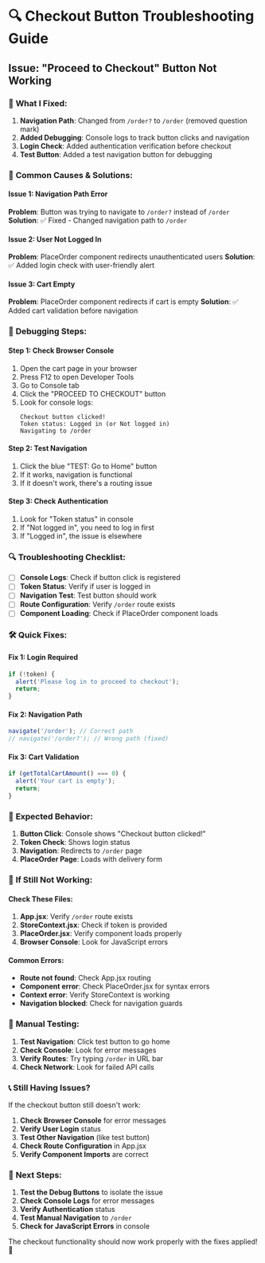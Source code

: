 # 🔍 Checkout Button Troubleshooting Guide

## Issue: "Proceed to Checkout" Button Not Working

### 🔧 **What I Fixed:**

1. **Navigation Path**: Changed from `/order?` to `/order` (removed question mark)
2. **Added Debugging**: Console logs to track button clicks and navigation
3. **Login Check**: Added authentication verification before checkout
4. **Test Button**: Added a test navigation button for debugging

### 🚨 **Common Causes & Solutions:**

#### Issue 1: Navigation Path Error
**Problem**: Button was trying to navigate to `/order?` instead of `/order`
**Solution**: ✅ Fixed - Changed navigation path to `/order`

#### Issue 2: User Not Logged In
**Problem**: PlaceOrder component redirects unauthenticated users
**Solution**: ✅ Added login check with user-friendly alert

#### Issue 3: Cart Empty
**Problem**: PlaceOrder component redirects if cart is empty
**Solution**: ✅ Added cart validation before navigation

### 🧪 **Debugging Steps:**

#### Step 1: Check Browser Console
1. Open the cart page in your browser
2. Press F12 to open Developer Tools
3. Go to Console tab
4. Click the "PROCEED TO CHECKOUT" button
5. Look for console logs:
   ```
   Checkout button clicked!
   Token status: Logged in (or Not logged in)
   Navigating to /order
   ```

#### Step 2: Test Navigation
1. Click the blue "TEST: Go to Home" button
2. If it works, navigation is functional
3. If it doesn't work, there's a routing issue

#### Step 3: Check Authentication
1. Look for "Token status" in console
2. If "Not logged in", you need to log in first
3. If "Logged in", the issue is elsewhere

### 🔍 **Troubleshooting Checklist:**

- [ ] **Console Logs**: Check if button click is registered
- [ ] **Token Status**: Verify if user is logged in
- [ ] **Navigation Test**: Test button should work
- [ ] **Route Configuration**: Verify `/order` route exists
- [ ] **Component Loading**: Check if PlaceOrder component loads

### 🛠️ **Quick Fixes:**

#### Fix 1: Login Required
```javascript
if (!token) {
  alert('Please log in to proceed to checkout');
  return;
}
```

#### Fix 2: Navigation Path
```javascript
navigate('/order'); // Correct path
// navigate('/order?'); // Wrong path (fixed)
```

#### Fix 3: Cart Validation
```javascript
if (getTotalCartAmount() === 0) {
  alert('Your cart is empty');
  return;
}
```

### 📱 **Expected Behavior:**

1. **Button Click**: Console shows "Checkout button clicked!"
2. **Token Check**: Shows login status
3. **Navigation**: Redirects to `/order` page
4. **PlaceOrder Page**: Loads with delivery form

### 🚨 **If Still Not Working:**

#### Check These Files:
1. **App.jsx**: Verify `/order` route exists
2. **StoreContext.jsx**: Check if token is provided
3. **PlaceOrder.jsx**: Verify component loads properly
4. **Browser Console**: Look for JavaScript errors

#### Common Errors:
- **Route not found**: Check App.jsx routing
- **Component error**: Check PlaceOrder.jsx for syntax errors
- **Context error**: Verify StoreContext is working
- **Navigation blocked**: Check for navigation guards

### 🔧 **Manual Testing:**

1. **Test Navigation**: Click test button to go home
2. **Check Console**: Look for error messages
3. **Verify Routes**: Try typing `/order` in URL bar
4. **Check Network**: Look for failed API calls

### 📞 **Still Having Issues?**

If the checkout button still doesn't work:

1. **Check Browser Console** for error messages
2. **Verify User Login** status
3. **Test Other Navigation** (like test button)
4. **Check Route Configuration** in App.jsx
5. **Verify Component Imports** are correct

### 🎯 **Next Steps:**

1. **Test the Debug Buttons** to isolate the issue
2. **Check Console Logs** for error messages
3. **Verify Authentication** status
4. **Test Manual Navigation** to `/order`
5. **Check for JavaScript Errors** in console

The checkout functionality should now work properly with the fixes applied! 🎉
